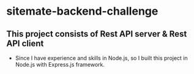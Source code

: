 # sitemate-backend-challenge

## This project consists of Rest API server & Rest API client

- Since I have experience and skills in Node.js, so I built this project in Node.js with Express.js framework.
